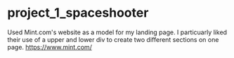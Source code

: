 # project_1_spaceshooter

Used Mint.com's website as a model for my landing page. I particuarly liked their use of a upper and lower div to create two different sections on one page. 
https://www.mint.com/
